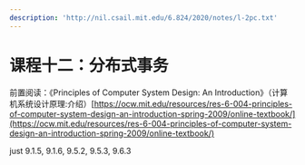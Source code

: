 ```yaml
---
description: 'http://nil.csail.mit.edu/6.824/2020/notes/l-2pc.txt'
---
```


# 课程十二：分布式事务

前置阅读：《Principles of Computer System Design: An Introduction》（计算机系统设计原理:介绍）[https://ocw.mit.edu/resources/res-6-004-principles-of-computer-system-design-an-introduction-spring-2009/online-textbook/](https://ocw.mit.edu/resources/res-6-004-principles-of-computer-system-design-an-introduction-spring-2009/online-textbook/)

 just 9.1.5, 9.1.6, 9.5.2, 9.5.3, 9.6.3





